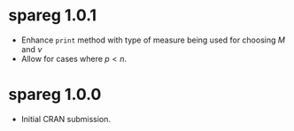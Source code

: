 # spareg 1.0.1

* Enhance `print` method with type of measure being used for choosing $M$ and $\nu$
* Allow for cases where $p < n$.

# spareg 1.0.0

* Initial CRAN submission.

